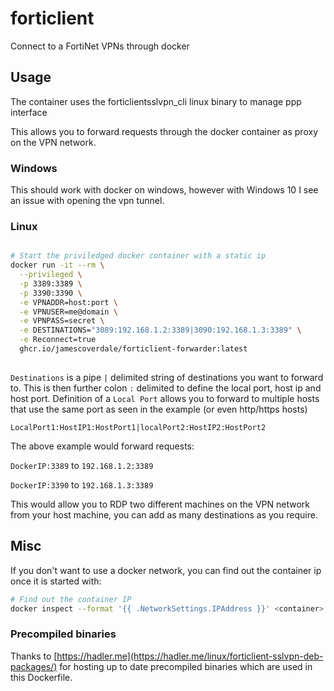 # forticlient

Connect to a FortiNet VPNs through docker

## Usage

The container uses the forticlientsslvpn_cli linux binary to manage ppp interface

This allows you to forward requests through the docker container as proxy on the VPN network.

### Windows

This should work with docker on windows, however with Windows 10 I see an issue with opening the vpn tunnel.

### Linux

```bash

# Start the priviledged docker container with a static ip
docker run -it --rm \
  --privileged \
  -p 3389:3389 \
  -p 3390:3390 \
  -e VPNADDR=host:port \
  -e VPNUSER=me@domain \
  -e VPNPASS=secret \
  -e DESTINATIONS="3089:192.168.1.2:3389|3090:192.168.1.3:3389" \
  -e Reconnect=true
  ghcr.io/jamescoverdale/forticlient-forwarder:latest
  
```

`Destinations` is a pipe `|` delimited string of destinations you want to forward to. This is then further colon `:` delimited to define the local port, host ip and host port. Definition of a `Local Port` allows you to forward to multiple hosts that use the same port as seen in the example (or even http/https hosts)

`LocalPort1:HostIP1:HostPort1|localPort2:HostIP2:HostPort2`

The above example would forward requests:
  
  `DockerIP:3389` to `192.168.1.2:3389`
  
  `DockerIP:3390` to `192.168.1.3:3389`
  
 This would allow you to RDP two different machines on the VPN network from your host machine, you can add as many destinations as you require.

## Misc

If you don't want to use a docker network, you can find out the container ip once it is started with:
```bash
# Find out the container IP
docker inspect --format '{{ .NetworkSettings.IPAddress }}' <container>

```

### Precompiled binaries

Thanks to [https://hadler.me](https://hadler.me/linux/forticlient-sslvpn-deb-packages/) for hosting up to date precompiled binaries which are used in this Dockerfile.
